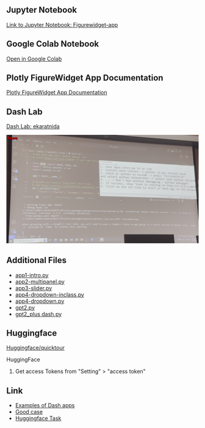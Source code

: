 ## Jupyter Notebook
[Link to Jupyter Notebook: Figurewidget-app](https://github.com/NattachaiJairak/DADS5001_AFTER_MIDTERM/blob/main/DADS5001_2024_03-30/DADS5001_AfterMidterm_Class3_2024_03_30_figurewidget_app.ipynb)

## Google Colab Notebook
[Open in Google Colab](https://colab.research.google.com/github/NattachaiJairak/DADS5001_AFTER_MIDTERM/blob/main/DADS5001_2024_03-30/DADS5001_AfterMidterm_Class3_2024_03_30_figurewidget_app.ipynb)

## Plotly FigureWidget App Documentation
[Plotly FigureWidget App Documentation](https://plotly.com/python/v3/figurewidget-app/#version-check)

## Dash Lab
[Dash Lab: ekaratnida](https://github.com/ekaratnida/DADS5001-Data-Analytics-and-Data-Science-Tools-and-Programming/tree/main/10-Dash-II/Lab)

[![Project Image](https://github.com/NattachaiJairak/DADS5001_AFTER_MIDTERM/raw/main/DADS5001_2024_03-30/2024-04-12%2012_51_54-DADS5001_AfterMidterm_Class3_2024-03-30.MOV.png)](https://github.com/NattachaiJairak/DADS5001_AFTER_MIDTERM/blob/main/DADS5001_2024_03-30/2024-04-12%2012_51_54-DADS5001_AfterMidterm_Class3_2024-03-30.MOV.png)

## Additional Files

- [app1-intro.py](https://github.com/NattachaiJairak/DADS5001_AFTER_MIDTERM/blob/main/DADS5001_2024_03-30/app1-intro.py)
- [app2-multipanel.py](https://github.com/NattachaiJairak/DADS5001_AFTER_MIDTERM/blob/main/DADS5001_2024_03-30/app2-multipanel.py)
- [app3-slider.py](https://github.com/NattachaiJairak/DADS5001_AFTER_MIDTERM/blob/main/DADS5001_2024_03-30/app3-slider.py)
- [app4-dropdown-inclass.py](https://github.com/NattachaiJairak/DADS5001_AFTER_MIDTERM/blob/main/DADS5001_2024_03-30/app4-dropdown-inclass.py)
- [app4-dropdown.py](https://github.com/NattachaiJairak/DADS5001_AFTER_MIDTERM/blob/main/DADS5001_2024_03-30/app4-dropdown.py)
- [gpt2.py](https://github.com/NattachaiJairak/DADS5001_AFTER_MIDTERM/blob/main/DADS5001_2024_03-30/gpt2.py)
- [gpt2_plus dash.py](https://github.com/NattachaiJairak/DADS5001_AFTER_MIDTERM/blob/main/DADS5001_2024_03-30/gpt2_plus%20dash.py)

## Huggingface
[Huggingface/quicktour](https://huggingface.co/docs/api-inference/quicktour)

HuggingFace
1. Get access Tokens from "Setting" > "access token"

## Link
- [Examples of Dash apps ](https://dash.gallery/Portal/)
- [Good case](https://www.lemonade.com/)
- [Huggingface Task](https://huggingface.co/tasks)

